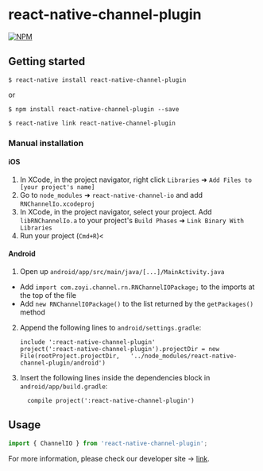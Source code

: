 
# react-native-channel-plugin

[![NPM](https://nodei.co/npm/react-native-channel-plugin.png?compact=true)](https://nodei.co/npm/react-native-channel-plugin/)
## Getting started

`$ react-native install react-native-channel-plugin`

or 

`$ npm install react-native-channel-plugin --save`

`$ react-native link react-native-channel-plugin`

### Manual installation

#### iOS

1. In XCode, in the project navigator, right click `Libraries` ➜ `Add Files to [your project's name]`
2. Go to `node_modules` ➜ `react-native-channel-io` and add `RNChannelIo.xcodeproj`
3. In XCode, in the project navigator, select your project. Add `libRNChannelIo.a` to your project's `Build Phases` ➜ `Link Binary With Libraries`
4. Run your project (`Cmd+R`)<

#### Android

1. Open up `android/app/src/main/java/[...]/MainActivity.java`
  - Add `import com.zoyi.channel.rn.RNChannelIOPackage;` to the imports at the top of the file
  - Add `new RNChannelIOPackage()` to the list returned by the `getPackages()` method
2. Append the following lines to `android/settings.gradle`:
  	```
  	include ':react-native-channel-plugin'
  	project(':react-native-channel-plugin').projectDir = new File(rootProject.projectDir, 	'../node_modules/react-native-channel-plugin/android')
  	```
3. Insert the following lines inside the dependencies block in `android/app/build.gradle`:
  	```
      compile project(':react-native-channel-plugin')
  	```

## Usage
```javascript
import { ChannelIO } from 'react-native-channel-plugin';
```

For more information, please check our developer site -> [link](https://developers.channel.io). 
